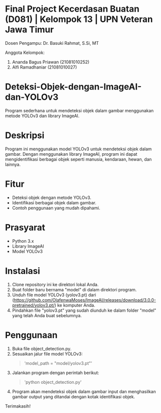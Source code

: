 # Final Project Kecerdasan Buatan (D081) | Kelompok 13 | UPN Veteran Jawa Timur
Dosen Pengampu: Dr. Basuki Rahmat, S.Si, MT

Anggota Kelompok:
1) Ananda Bagus Priawan (21081010252)
2) Alfi Ramadhaniar (21081010027)

# Deteksi-Objek-dengan-ImageAI-dan-YOLOv3
Program sederhana untuk mendeteksi objek dalam gambar menggunakan metode YOLOv3 dan library ImageAI.

# Deskripsi
Program ini menggunakan model YOLOv3 untuk mendeteksi objek dalam gambar. Dengan menggunakan library ImageAI, program ini dapat mengidentifikasi berbagai objek seperti manusia, kendaraan, hewan, dan lainnya.

# Fitur
- Deteksi objek dengan metode YOLOv3.
- Identifikasi berbagai objek dalam gambar.
- Contoh penggunaan yang mudah dipahami.

# Prasyarat
- Python 3.x
- Library ImageAI
- Model YOLOv3

# Instalasi
1. Clone repository ini ke direktori lokal Anda.
2. Buat folder baru bernama "model" di dalam direktori program.
3. Unduh file model YOLOv3 (yolov3.pt) dari (https://github.com/OlafenwaMoses/ImageAI/releases/download/3.0.0-pretrained/yolov3.pt/) ke komputer Anda.
4. Pindahkan file "yolov3.pt" yang sudah diunduh ke dalam folder "model" yang telah Anda buat sebelumnya.

# Penggunaan
1. Buka file object_detection.py.
2. Sesuaikan jalur file model YOLOv3:
   > 'model_path = "model/yolov3.pt"'
3. Jalankan program dengan perintah berikut:
   > 'python object_detection.py'
4. Program akan mendeteksi objek dalam gambar input dan menghasilkan gambar output yang ditandai dengan kotak identifikasi objek.

Terimakasih!
